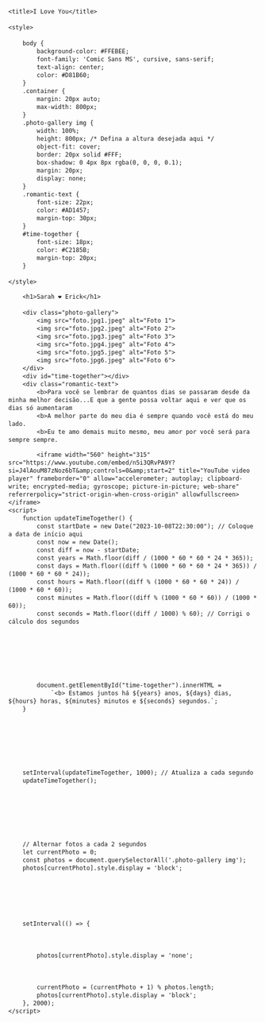 <html lang="pt-BR">
<head>
    <meta charset="UTF-8">
    
    <title>I Love You</title>
    
    <style>
      
        body {
            background-color: #FFEBEE;
            font-family: 'Comic Sans MS', cursive, sans-serif;
            text-align: center;
            color: #D81B60;
        }
        .container {
            margin: 20px auto;
            max-width: 800px;
        }
        .photo-gallery img {
            width: 100%;
            height: 800px; /* Defina a altura desejada aqui */
            object-fit: cover;
            border: 20px solid #FFF;
            box-shadow: 0 4px 8px rgba(0, 0, 0, 0.1);
            margin: 20px;
            display: none;
        }
        .romantic-text {
            font-size: 22px;
            color: #AD1457;
            margin-top: 30px;
        }
        #time-together {
            font-size: 18px;
            color: #C2185B;
            margin-top: 20px;
        }

    </style>
</head>
<body>
    <div class="container">
        
        <h1>Sarah ❤️ Erick</h1>
        
        <div class="photo-gallery">
            <img src="foto.jpg1.jpeg" alt="Foto 1">
            <img src="foto.jpg2.jpeg" alt="Foto 2">
            <img src="foto.jpg3.jpeg" alt="Foto 3">
            <img src="foto.jpg4.jpeg" alt="Foto 4">
            <img src="foto.jpg5.jpeg" alt="Foto 5">
            <img src="foto.jpg6.jpeg" alt="Foto 6">
        </div>
        <div id="time-together"></div>
        <div class="romantic-text">
            <b>Para você se lembrar de quantos dias se passaram desde da minha melhor decisão...E que a gente possa voltar aqui e ver que os dias só aumentaram
            <b>A melhor parte do meu dia é sempre quando você está do meu lado.
            <b>Eu te amo demais muito mesmo, meu amor por você será para sempre sempre.
            
<div class="music-container">
    
            <iframe width="560" height="315" src="https://www.youtube.com/embed/n5i3QRvPA9Y?si=J4lAouM87zNoz6bT&amp;controls=0&amp;start=2" title="YouTube video player" frameborder="0" allow="accelerometer; autoplay; clipboard-write; encrypted-media; gyroscope; picture-in-picture; web-share" referrerpolicy="strict-origin-when-cross-origin" allowfullscreen></iframe>
    <script>
        function updateTimeTogether() {
            const startDate = new Date("2023-10-08T22:30:00"); // Coloque a data de início aqui
            const now = new Date();
            const diff = now - startDate;
            const years = Math.floor(diff / (1000 * 60 * 60 * 24 * 365));
            const days = Math.floor((diff % (1000 * 60 * 60 * 24 * 365)) / (1000 * 60 * 60 * 24));
            const hours = Math.floor((diff % (1000 * 60 * 60 * 24)) / (1000 * 60 * 60));
            const minutes = Math.floor((diff % (1000 * 60 * 60)) / (1000 * 60));
            const seconds = Math.floor((diff / 1000) % 60); // Corrigi o cálculo dos segundos







            document.getElementById("time-together").innerHTML = 
                `<b> Estamos juntos há ${years} anos, ${days} dias, ${hours} horas, ${minutes} minutos e ${seconds} segundos.`;
        }







        setInterval(updateTimeTogether, 1000); // Atualiza a cada segundo
        updateTimeTogether();







        // Alternar fotos a cada 2 segundos
        let currentPhoto = 0;
        const photos = document.querySelectorAll('.photo-gallery img');
        photos[currentPhoto].style.display = 'block';






        setInterval(() => {



            photos[currentPhoto].style.display = 'none';



            currentPhoto = (currentPhoto + 1) % photos.length;
            photos[currentPhoto].style.display = 'block';
        }, 2000);
    </script>
